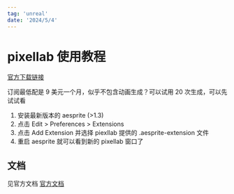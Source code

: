 ```yaml
---
tag: 'unreal'
date: '2024/5/4'
---
```


# pixellab 使用教程

[官方下载链接](https://www.pixellab.ai/account#installation)

订阅最低配是 9 美元一个月，似乎不包含动画生成？可以试用 20 次生成，可以先试试看

1. 安装最新版本的 aesprite (>1.3)
2. 点击 Edit > Preferences > Extensions
3. 点击 Add Extension 并选择 piexllab 提供的 .aesprite-extension 文件
4. 重启 aesprite 就可以看到新的 pixellab 窗口了

## 文档

见官方文档 [官方文档](https://www.pixellab.ai/docs)
